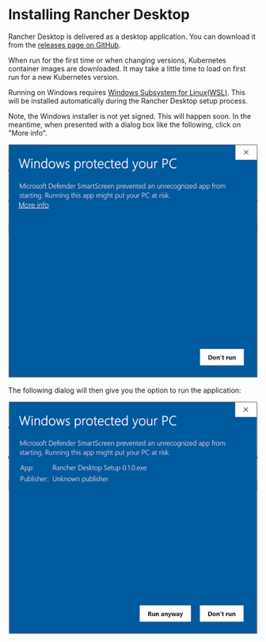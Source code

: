 # Installing Rancher Desktop

Rancher Desktop is delivered as a desktop application. You can download it from
the [releases page on GitHub](https://github.com/rancher-sandbox/rancher-desktop/releases).

When run for the first time or when changing versions, Kubernetes container
images are downloaded. It may take a little time to load on first run for a new
Kubernetes version.

Running on Windows requires [Windows Subsystem for Linux(WSL)].  This will be
installed automatically during the Rancher Desktop setup process.

[Windows Subsystem for Linux(WSL)]:
https://docs.microsoft.com/en-us/windows/wsl/install-win10

Note, the Windows installer is not yet signed. This will happen soon. In the
meantime, when presented with a dialog box like the following, click on "More
info".

![](images/windows-notice-1.png)

The following dialog will then give you the option to run the application:

![](images/windows-notice-2.png)
